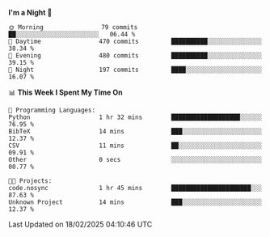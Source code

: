 <!--START_SECTION:waka-->
**I'm a Night 🦉** 

```text
🌞 Morning                79 commits          ██░░░░░░░░░░░░░░░░░░░░░░░   06.44 % 
🌆 Daytime                470 commits         ██████████░░░░░░░░░░░░░░░   38.34 % 
🌃 Evening                480 commits         ██████████░░░░░░░░░░░░░░░   39.15 % 
🌙 Night                  197 commits         ████░░░░░░░░░░░░░░░░░░░░░   16.07 % 
```


📊 **This Week I Spent My Time On** 

```text
💬 Programming Languages: 
Python                   1 hr 32 mins        ███████████████████░░░░░░   76.95 % 
BibTeX                   14 mins             ███░░░░░░░░░░░░░░░░░░░░░░   12.37 % 
CSV                      11 mins             ██░░░░░░░░░░░░░░░░░░░░░░░   09.91 % 
Other                    0 secs              ░░░░░░░░░░░░░░░░░░░░░░░░░   00.77 % 

🐱‍💻 Projects: 
code.nosync              1 hr 45 mins        ██████████████████████░░░   87.63 % 
Unknown Project          14 mins             ███░░░░░░░░░░░░░░░░░░░░░░   12.37 % 
```


 Last Updated on 18/02/2025 04:10:46 UTC
<!--END_SECTION:waka-->
